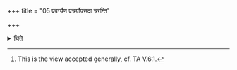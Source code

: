 +++
title = "05 प्रवर्ग्येण प्रचर्योपसदा चरन्ति"

+++

<details><summary>थिते</summary>

5. Having performed the Pravargya, they perform the Upasad,[^1] or (they perform these rites) in the reverse order.  

[^1]: This is the view accepted generally, cf. TA V.6.1.  
</details>

